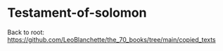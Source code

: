 # Testament-of-solomon

Back to root: https://github.com/LeoBlanchette/the_70_books/tree/main/copied_texts
